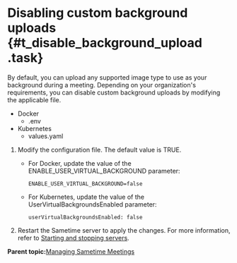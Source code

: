 # Disabling custom background uploads {#t_disable_background_upload .task}

By default, you can upload any supported image type to use as your background during a meeting. Depending on your organization's requirements, you can disable custom background uploads by modifying the applicable file.

-   Docker
    -   .env
-   Kubernetes
    -   values.yaml

1.  Modify the configuration file. The default value is TRUE.

    -   For Docker, update the value of the ENABLE\_USER\_VIRTUAL\_BACKGROUND parameter:

        ``` {#codeblock_dp1_dzq_p5b}
        ENABLE_USER_VIRTUAL_BACKGROUND=false
        ```

    -   For Kubernetes, update the value of the UserVirtualBackgroundsEnabled parameter:

        ``` {#codeblock_wmg_fzq_p5b}
        userVirtualBackgroundsEnabled: false
        ```

2.  Restart the Sametime server to apply the changes. For more information, refer to [Starting and stopping servers](https://help.hcltechsw.com/sametime/12/admin/starting_and_stopping_servers.html).


**Parent topic:**[Managing Sametime Meetings](sametime_meeting_administering.md)

